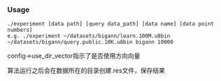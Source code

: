 ### Usage
```
./experiment [data path] [query data_path] [data name] [data point numbers]
e.g. ./experiment ~/datasets/bigann/learn.100M.u8bin ~/datasets/bigann/query.public.10K.u8bin bigann 10000
```
config->use_dir_vector指示了是否使用方向向量

算法运行之后会在数据所在的目录创建.res文件，保存结果